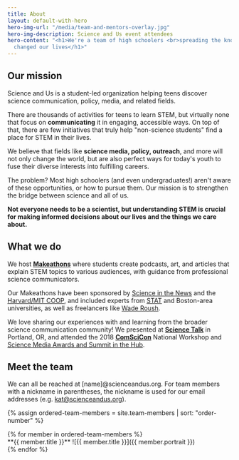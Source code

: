 ```yaml
---
title: About
layout: default-with-hero
hero-img-url: "/media/team-and-mentors-overlay.jpg"
hero-img-description: Science and Us event attendees
hero-content: "<h1>We're a team of high schoolers <br>spreading the knowledge <br>that
  changed our lives</h1>"
---
```


<article markdown="1">

## Our mission

Science and Us is a student-led organization helping teens discover science communication, policy, media, and related fields.

There are thousands of activities for teens to learn STEM, but virtually none that focus on **communicating** it in engaging, accessible ways. On top of that, there are few initiatives that truly help "non-science students" find a place for STEM in their lives.

We believe that fields like **science media, policy, outreach**, and more will not only change the world, but are also perfect ways for today's youth to fuse their diverse interests into fulfilling careers.

The problem? Most high schoolers (and even undergraduates!) aren't aware of these opportunities, or how to pursue them. Our mission is to strengthen the bridge between science and all of us.

**Not everyone needs to be a scientist, but understanding STEM is crucial for making informed decisions about our lives and the things we care about.**

</article>

<article markdown="1">

## What we do

We host **[Makeathons](https://scienceandus.org/makeathon)** where students create podcasts, art, and articles that explain STEM topics to various audiences, with guidance from professional science communicators.

Our Makeathons have been sponsored by [Science in the News](https://sitn.hms.harvard.edu) and the [Harvard/MIT COOP](https://store.thecoop.com/coop-gives/), and included experts from [STAT](https://www.statnews.com/) and Boston-area universities, as well as freelancers like [Wade Roush](http://www.waderoush.com/).

We love sharing our experiences with and learning from the broader science communication community! We presented at **[Science Talk](https://sciencetalk.org)** in Portland, OR, and attended the 2018 **[ComSciCon](https://comscicon.com)** National Workshop and [Science Media Awards and Summit in the Hub](https://sciencemediasummit.org).

</article>

<article markdown="1">

## Meet the team

We can all be reached at [name]@scienceandus.org. For team members with a nickname in parentheses, the nickname is used for our email addresses (e.g. kat@scienceandus.org).

{% assign ordered-team-members = site.team-members | sort: "order-number" %}
<div class="row fourths">
{% for member in ordered-team-members %}
<div class="person" markdown="1">
**{{ member.title }}**
![{{ member.title }}]({{ member.portrait }})
</div>
{% endfor %}
</div>

</article>
